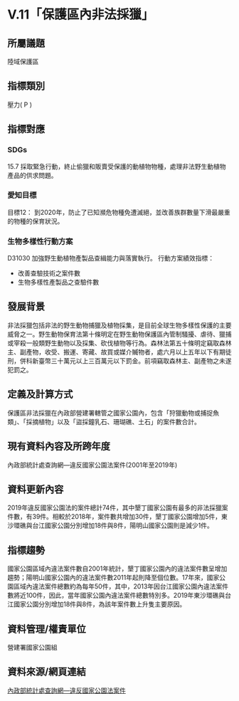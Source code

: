 # V.11「保護區內非法採獵」

<script type="text/javascript" src="http://cdn.mathjax.org/mathjax/latest/MathJax.js?config=TeX-AMS-MML_HTMLorMML"></script>

## 所屬議題
陸域保護區
## 指標類別
壓力( P )
## 指標對應
### SDGs
15.7 採取緊急行動，終止偷獵和販賣受保護的動植物物種，處理非法野生動植物產品的供求問題。
### 愛知目標
目標12： 到2020年，防止了已知瀕危物種免遭滅絕，並改善族群數量下滑最嚴重的物種的保育狀況。
### 生物多樣性行動方案
D31030 加強野生動植物產製品查緝能力與落實執行。 行動方案績效指標：
* 改善查驗技術之案件數
* 生物多樣性產製品之查驗件數
## 發展背景
非法採獵包括非法的野生動物捕獵及植物採集，是目前全球生物多樣性保護的主要威脅之一。野生動物保育法第十條明定在野生動物保護區內管制騷擾、虐待、獵捕或宰殺一般類野生動物以及採集、砍伐植物等行為。森林法第五十條明定竊取森林主、副產物，收受、搬運、寄藏、故買或媒介贓物者，處六月以上五年以下有期徒刑，併科新臺幣三十萬元以上三百萬元以下罰金。前項竊取森林主、副產物之未遂犯罰之。
## 定義及計算方式
保護區非法採獵在內政部營建署轄管之國家公園內，包含「狩獵動物或捕捉魚類」、「採摘植物」以及「盜採鐘乳石、珊瑚礁、土石」的案件數合計。
## 現有資料內容及所跨年度
內政部統計處查詢網—違反國家公園法案件(2001年至2019年)
## 資料更新內容
2019年違反國家公園法的案件總計74件，其中墾丁國家公園有最多的非法採獵案件數，有39件。相較於2018年，案件數共增加30件，墾丁國家公園增加5件，東沙環礁與台江國家公園分別增加18件與8件，陽明山國家公園則是減少1件。
## 指標趨勢
國家公園區域內違法案件數自2001年統計，墾丁國家公園內的違法案件數呈增加趨勢；陽明山國家公園內的違法案件數2011年起則降至個位數。17年來，國家公園區域內違法案件總數約為每年50件，其中，2013年因台江國家公園內違法案件數將近100件，因此，當年國家公園內違法案件總數特別多。2019年東沙環礁與台江國家公園分別增加18件與8件，為該年案件數上升隻主要原因。
## 資料管理/權責單位
營建署國家公園組
## 資料來源/網頁連結
[內政部統計處查詢網—違反國家公園法案件](http://statis.moi.gov.tw/micst/stmain.jsp?sys=100)
